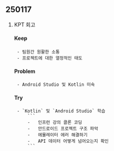 ## 250117

1. KPT 회고
    #### Keep
        - 팀원간 원활한 소통
        - 프로젝트에 대한 열정적인 태도

    #### Problem
        - Android Studio 및 Kotlin 미숙

    #### Try
        - `Kotlin` 및 `Android Studio` 학습
            ```
            -	인프런 강의 클론 코딩
            -	안드로이드 프로젝트 구조 파악
            -	에뮬레이터 에러 해결하기
            -	API 데이터 어떻게 넘어오는지 확인
            ```
        